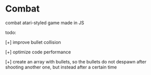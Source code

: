 # Combat
combat atari-styled game made in JS

todo:

[+] improve bullet collision



[+] optimize code performance



[+] create an array with bullets, so the bullets do not despawn after shooting another one, but instead after a certain time
